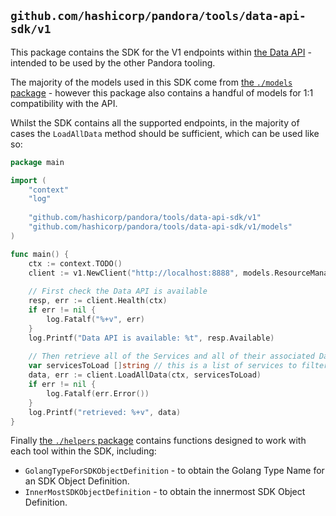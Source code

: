 ## `github.com/hashicorp/pandora/tools/data-api-sdk/v1`

This package contains the SDK for the V1 endpoints within [the Data API](../../data-api) - intended to be used by the other Pandora tooling.

The majority of the models used in this SDK come from [the `./models` package](./models) - however this package also contains a handful of models for 1:1 compatibility with the API.

Whilst the SDK contains all the supported endpoints, in the majority of cases the `LoadAllData` method should be sufficient, which can be used like so:

```go
package main

import (
	"context"
	"log"
	
	"github.com/hashicorp/pandora/tools/data-api-sdk/v1"
	"github.com/hashicorp/pandora/tools/data-api-sdk/v1/models"
)

func main() {
	ctx := context.TODO()
	client := v1.NewClient("http://localhost:8888", models.ResourceManagerSourceDataType)
	
	// First check the Data API is available
	resp, err := client.Health(ctx)
	if err != nil {
		log.Fatalf("%+v", err)
	}
	log.Printf("Data API is available: %t", resp.Available)
	
	// Then retrieve all of the Services and all of their associated Data to work against..
	var servicesToLoad []string // this is a list of services to filter to, if unset every service is loaded
	data, err := client.LoadAllData(ctx, servicesToLoad)
	if err != nil {
		log.Fatalf(err.Error())
    }
    log.Printf("retrieved: %+v", data)
}
```

Finally [the `./helpers` package](./helpers) contains functions designed to work with each tool within the SDK, including:

* `GolangTypeForSDKObjectDefinition` - to obtain the Golang Type Name for an SDK Object Definition.
* `InnerMostSDKObjectDefinition` - to obtain the innermost SDK Object Definition.
